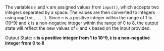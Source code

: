 The variables `n` and `k` are assigned values from `input()`, which accepts two integers separated by a space. The values are then converted to integers using `map(int, ...)`. Since `n` is a positive integer within the range of 1 to \(10^9\) and `k` is a non-negative integer within the range of 0 to 8, the output state will reflect the new values of `n` and `k` based on the input provided.

Output State: **`n` is a positive integer from 1 to 10^9, `k` is a non-negative integer from 0 to 8**